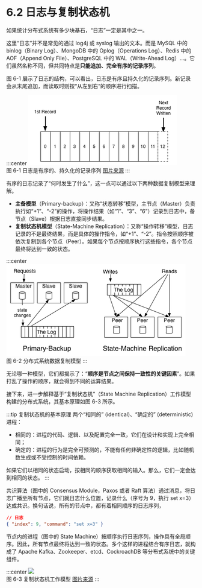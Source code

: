 # 6.2 日志与复制状态机

如果统计分布式系统有多少块基石，“日志”一定是其中之一。

这里“日志”并不是常见的通过 log4j 或 syslog 输出的文本。而是 MySQL 中的 binlog（Binary Log）、MongoDB 中的 Oplog（Operations Log）、Redis 中的 AOF（Append Only File）、PostgreSQL 中的 WAL（Write-Ahead Log）...。它们虽然名称不同，但共同特点是**只能追加、完全有序的记录序列**。

图 6-1 展示了日志的结构，可以看出，日志是有序且持久化的记录序列。新记录会从末尾追加，而读取时则按“从左到右”的顺序进行扫描。

:::center
  ![](../assets/log.png) <br/>
  图 6-1 日志是有序的、持久化的记录序列 [图片来源](https://engineering.linkedin.com/distributed-systems/log-what-every-software-engineer-should-know-about-real-time-datas-unifying)
:::

有序的日志记录了“何时发生了什么”，这一点可以通过以下两种数据复制模型来理解。
- **主备模型**（Primary-backup）：又称“状态转移”模型，主节点（Master）负责执行如“+1”、“-2”的操作，将操作结果（如“1”、“3”、“6”）记录到日志中，备节点（Slave）根据日志直接同步结果。
- **复制状态机模型**（State-Machine Replication）：又称“操作转移”模型，日志记录的不是最终结果，而是具体的操作指令，如“+1”、“-2”。指令按照顺序被依次复制到各个节点（Peer）。如果每个节点按顺序执行这些指令，各个节点最终将达到一致的状态。

:::center
  ![](../assets/active_and_passive_arch.png) <br/>
  图 6-2 分布式系统数据复制模型
:::

无论哪一种模型，它们都揭示了：“**顺序是节点之间保持一致性的关键因素**”。如果打乱了操作的顺序，就会得到不同的运算结果。

接下来，进一步解释基于“复制状态机”（State Machine Replication）工作模型构建的分布式系统，其基本原理如图 6-3 所示。

:::tip 复制状态机的基本原理
两个“相同的” (identical)、“确定的” (deterministic) 进程：

- 相同的：进程的代码、逻辑、以及配置完全一致，它们在设计和实现上完全相同；
- 确定的：进程的行为是完全可预测的，不能有任何非确定性的逻辑，比如随机数生成或不受控制的时间依赖。

如果它们以相同的状态启动，按相同的顺序获取相同的输入。那么，它们一定会达到相同的状态。
:::

共识算法（图中的 Consensus Module，Paxos 或者 Raft 算法）通过消息，将日志广播至所有节点，它们就日志什么位置，记录什么（序号为 9，执行 set x=3）达成共识。换句话说，所有的节点中，都有着相同顺序的日志序列，

```json
// 日志
{ "index": 9, "command": "set x=3" }
```

节点内的进程（图中的 State Machine）按顺序执行日志序列，操作具有全局顺序。因此，所有节点最终将达到一致的状态。多个这样的进程结合有序日志，就构成了 Apache Kafka、Zookeeper、etcd、CockroachDB 等分布式系统中的关键组件。

:::center
  ![](../assets/Replicated-state-machine.webp) <br/>
  图 6-3 复制状态机工作模型 [图片来源](https://raft.github.io/raft.pdf)
:::

[^1]: https://engineering.linkedin.com/distributed-systems/log-what-every-software-engineer-should-know-about-real-time-datas-unifying 